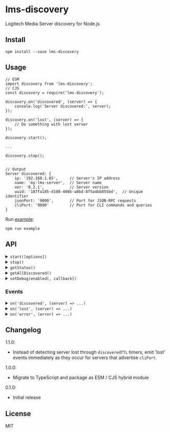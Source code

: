 # lms-discovery

Logitech Media Server discovery for Node.js

## Install

```
npm install --save lms-discovery
```

## Usage

```
// ESM
import discovery from 'lms-discovery';
// CJS
const discovery = require('lms-discovery');

discovery.on('discovered', (server) => {
    console.log('Server discovered:', server);
});

discovery.on('lost', (server) => {
    // Do something with lost server
});

discovery.start();

...

discovery.stop();


// Output
Server discovered: {
    ip: '192.168.1.85',     // Server's IP address
    name: 'my-lms-server',  // Server name
    ver: '8.2.1',           // Server version
    uuid: '187fa185-d108-408b-a8bd-8f5a4bb855bd',  // Unique identifier
    jsonPort: '9000',       // Port for JSON-RPC requests
    cliPort: '9090'         // Port for CLI commands and queries   
}

```

Run [example](example/index.ts):
```
npm run example
```

## API

<details>
<summary><code>start([options])</code></summary>
<br />

<p>Starts the discovery service.</p>

**Params**

- `options`: (*optional* and *all properties optional*)
    - `broadcastAddress`: (string) network address used to transmit discovery requests. Default: `255.255.255.255`.
    - `discoveredTTL`: (number) how long in milliseconds to wait for a discovered server to respond to a subsqeuent discovery request before it is presumed lost. *Only applicable for servers that do not advertise `cliPort`.* Default: `60000` (60 seconds).
    - `discoverInterval`: (number) how often in milliseconds to broadcast discovery requests. Default: `30000` (30 seconds).

> `discoveredTTL` must be larger than `discoverInterval`.

---
</details>

<details>
<summary><code>stop()</code></summary>
<br />

<p>Stops the discovery service.</p>

---
</details>

<details>
<summary><code>getStatus()</code></summary>
<br />

<p>Gets the status of the discovery service.</p>

**Returns**

`running` or `stop`

---
</details>

<details>
<summary><code>getAllDiscovered()</code></summary>
<br />

<p>Gets all servers discovered so far.</p>

**Returns**

Array<[ServerInfo](docs/api/interfaces/ServerInfo.md)>

---
</details>

<details>
<summary><code>setDebug(enabled[, callback])</code></summary>
<br />

<p>Whether to enable debug messages.</p>

**Params**
- `enabled`: (boolean)
- `callback`: (function)
    - If specified, debug messages will be passed to `callback`.
    - If not specified, debug messages will be printed to console.

---
</details>

### Events

<details>
<summary><code>on('discovered', (server) => ...)</code></summary>
<br />

<p>Emitted when a server is discovered.</p>

**Listener Params**
- `server`: [ServerInfo](docs/api/interfaces/ServerInfo.md)

---
</details>

<details>
<summary><code>on('lost', (server) => ...)</code></summary>
<br />

Emitted when a server is lost.

**Listener Params**
- `server`: [ServerInfo](docs/api/interfaces/ServerInfo.md)

---
</details>

<details>
<summary><code>on('error', (error) => ...)</code></summary>
<br />

<p>Emitted when an error has occurred.</p>

**Listener Params**
- `error`: (any)

---
</details>


## Changelog

1.1.0:
- Instead of detecting server lost through `discoveredTTL` timers, emit 'lost' events immediately as they occur for servers that advertise `cliPort`.

1.0.0:
- Migrate to TypeScript and package as ESM / CJS hybrid module

0.1.0:
- Initial release

## License
MIT
